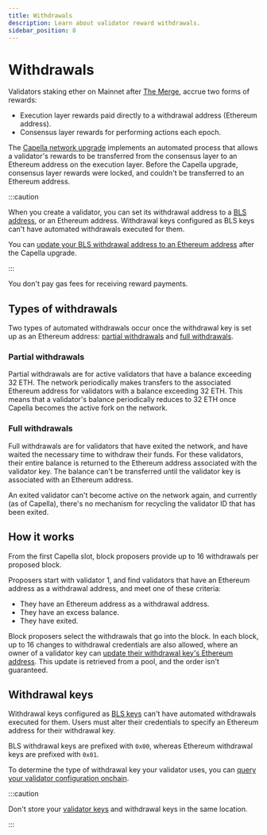 ```yaml
---
title: Withdrawals
description: Learn about validator reward withdrawals.
sidebar_position: 8
---
```


# Withdrawals

Validators staking ether on Mainnet after [The Merge](merge.md), accrue two
forms of rewards:

- Execution layer rewards paid directly to a withdrawal address (Ethereum address).
- Consensus layer rewards for performing actions each epoch.

The
[Capella network upgrade](https://notes.ethereum.org/@launchpad/withdrawals-faq#Q-What-is-ShanghaiCapella)
implements an automated process that allows a validator's rewards to be
transferred from the consensus layer to an Ethereum address on the execution layer.
Before the Capella upgrade, consensus layer rewards were locked, and couldn't be
transferred to an Ethereum address.

:::caution

When you create a validator, you can set its withdrawal address to a
[BLS address](https://en.wikipedia.org/wiki/BLS_digital_signature), or an
Ethereum address.
Withdrawal keys configured as BLS keys can't have automated withdrawals executed
for them.

You can
[update your BLS withdrawal address to an Ethereum address](../how-to/update-withdrawal-keys.md)
after the Capella upgrade.

:::

You don't pay gas fees for receiving reward payments.

## Types of withdrawals

Two types of automated withdrawals occur once the withdrawal key is set up as an
Ethereum address: [partial withdrawals](#partial-withdrawals) and
[full withdrawals](#full-withdrawals).

### Partial withdrawals

Partial withdrawals are for active validators that have a balance exceeding 32 ETH.
The network periodically makes transfers to the associated Ethereum address for
validators with a balance exceeding 32 ETH.
This means that a validator's balance periodically reduces to 32 ETH once
Capella becomes the active fork on the network.

### Full withdrawals

Full withdrawals are for validators that have exited the network, and have
waited the necessary time to withdraw their funds.
For these validators, their entire balance is returned to the Ethereum address
associated with the validator key.
The balance can't be transferred until the validator key is associated with an
Ethereum address.

An exited validator can't become active on the network again, and currently (as
of Capella), there's no mechanism for recycling the validator ID that has been exited.

## How it works

From the first Capella slot, block proposers provide up to 16 withdrawals per
proposed block.

Proposers start with validator 1, and find validators that have an Ethereum address as a withdrawal address, and meet one of these criteria:

- They have an Ethereum address as a withdrawal address.
- They have an excess balance.
- They have exited.

Block proposers select the withdrawals that go into the block.
In each block, up to 16 changes to withdrawal credentials are also allowed,
where an owner of a validator key can
[update their withdrawal key's Ethereum address](../how-to/update-withdrawal-keys.md).
This update is retrieved from a pool, and the order isn't guaranteed.

## Withdrawal keys

Withdrawal keys configured as
[BLS keys](https://en.wikipedia.org/wiki/BLS_digital_signature) can't have
automated withdrawals executed for them.
Users must alter their credentials to specify an Ethereum address for their
withdrawal key.

BLS withdrawal keys are prefixed with `0x00`, whereas Ethereum withdrawal keys
are prefixed with `0x01`.

To determine the type of withdrawal key your validator uses, you can
[query your validator configuration onchain](../how-to/update-withdrawal-keys.md#determine-the-withdrawal-address-type).

:::caution

Don't store your [validator keys](../how-to/use-external-signer/manage-keys.md) and
withdrawal keys in the same location.

:::
